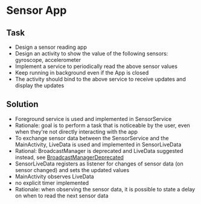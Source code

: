 # Sensor App

## Task 

- Design a sensor reading app 
- Design an activity to show the value of the following sensors: gyroscope, accelerometer
- Implement a service to periodically read the above sensor values
- Keep running in background even if the App is closed
- The activity should bind to the above service to receive updates and display the updates

## Solution

- Foreground service is used and implemented in SensorService
- Rationale: goal is to perform a task that is noticeable by the user, even when they're not directly interacting with the app
- To exchange sensor data between the SensorService and the MainActivity, LiveData is used and implemented in SensorLiveData
- Rational: BroadcastManager is deprecated and LiveData suggested instead, see [BroadcastManagerDeprecated](https://developer.android.com/reference/androidx/localbroadcastmanager/content/LocalBroadcastManager)
- SensorLiveData registers as listener for changes of sensor data (on sensor changed) and sets the updated values
- MainActivity observes LiveData
- no explicit timer implemented
- Rationale: when observing the sensor data, it is possible to state a delay on when to read the next sensor data

